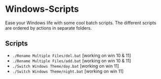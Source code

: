 # Windows-Scripts
Ease your Windows life with some cool batch scripts. The different scripts are ordered by actions in separate folders.

## Scripts
- `./Rename Multiple Files/del.bat` [working on win 10 & 11]
- `./Rename Multiple Files/add.bat` [working on win 10 & 11]
- `./Switch Windows Theme/day.bat` [working on win 11]
- `./Switch Windows Theme/night.bat` [working on win 11]
